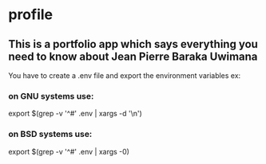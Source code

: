 # profile
## This is a portfolio app which says everything you need to know about Jean Pierre Baraka Uwimana 

You have to create a .env file and export the environment variables
ex: 
### on GNU systems use:
export $(grep -v '^#' .env | xargs -d '\n') 


### on BSD systems use:
export $(grep -v '^#' .env | xargs -0)
